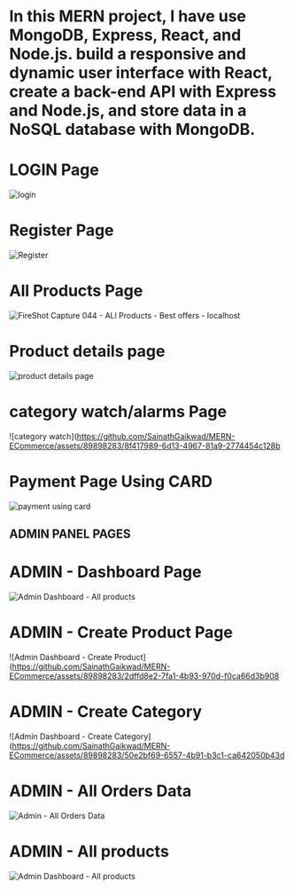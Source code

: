 # In this MERN project, I have use MongoDB, Express, React, and Node.js. build a responsive and dynamic user interface with React, create a back-end API with Express and Node.js, and store data in a NoSQL database with MongoDB. 

# LOGIN Page
![login](https://github.com/SainathGaikwad/MERN-ECommerce/assets/89898283/2692a69d-3a28-4bd5-9ee3-1f4320697e28)
# Register Page
![Register](https://github.com/SainathGaikwad/MERN-ECommerce/assets/89898283/d0e7e209-3b97-4e50-a726-61eba074c14f)
# All Products Page
![FireShot Capture 044 - ALl Products - Best offers - localhost](https://github.com/SainathGaikwad/MERN-ECommerce/assets/89898283/d8c95f47-2775-4d5d-9aba-2a2d0ff1fc50)
# Product details page
![product details page](https://github.com/SainathGaikwad/MERN-ECommerce/assets/89898283/5fe227aa-a992-4bef-991d-c198bfb3ded2)
# category watch/alarms Page
![category watch](https://github.com/SainathGaikwad/MERN-ECommerce/assets/89898283/8f417989-6d13-4967-81a9-2774454c128b
# Payment Page Using CARD
![payment using card](https://github.com/SainathGaikwad/MERN-ECommerce/assets/89898283/5a9a8b54-4962-4a2f-8517-a448a63c5ec7)


## ADMIN PANEL PAGES

# ADMIN - Dashboard Page
![Admin Dashboard - All products](https://github.com/SainathGaikwad/MERN-ECommerce/assets/89898283/6863611f-6a29-45fb-8ac6-f976fdcf2552)
# ADMIN - Create Product Page
![Admin Dashboard - Create Product](https://github.com/SainathGaikwad/MERN-ECommerce/assets/89898283/2dffd8e2-7fa1-4b93-970d-f0ca66d3b908
# ADMIN - Create Category
![Admin Dashboard - Create Category](https://github.com/SainathGaikwad/MERN-ECommerce/assets/89898283/50e2bf69-6557-4b91-b3c1-ca642050b43d
# ADMIN - All Orders Data
![Admin -  All Orders Data](https://github.com/SainathGaikwad/MERN-ECommerce/assets/89898283/fdaee029-fcc6-4226-af2a-44e89ccc3f79)
# ADMIN -  All products
![Admin Dashboard - All products](https://github.com/SainathGaikwad/MERN-ECommerce/assets/89898283/4b61a87f-c347-4ae3-a214-79819b542a82)


